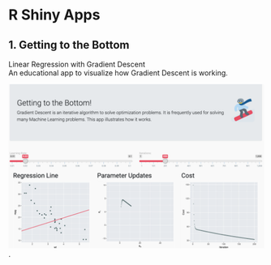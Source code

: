 # R Shiny Apps

## 1. Getting to the Bottom
Linear Regression with Gradient Descent  
An educational app to visualize how Gradient Descent is working.  

[<img src="img/gradient-descent.png">](https://kocabiyik.shinyapps.io/gradient-descent/).